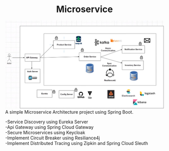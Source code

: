
<h1 align="center"> Microservice</h1>  

![alt text](https://github.com/fatjon1/microservice/blob/Service_Discovery_Added/microservice.jpg)  
A simple Microservice Architecture project using Spring Boot.  

-Service Discovery using Eureka Server  
-Api Gateway using Spring Cloud Gateway  
-Secure Microservices using Keycloak  
-Implement Circuit Breaker using Resiliance4j  
-Implement Distributed Tracing using Zipkin and Spring Cloud Sleuth  
